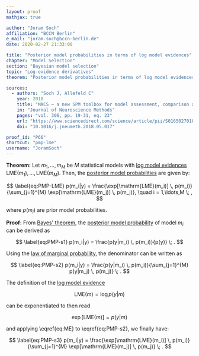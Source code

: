 ```yaml
---
layout: proof
mathjax: true

author: "Joram Soch"
affiliation: "BCCN Berlin"
e_mail: "joram.soch@bccn-berlin.de"
date: 2020-02-27 21:33:00

title: "Posterior model probabilities in terms of log model evidences"
chapter: "Model Selection"
section: "Bayesian model selection"
topic: "Log-evidence derivatives"
theorem: "Posterior model probabilities in terms of log model evidences"

sources:
  - authors: "Soch J, Allefeld C"
    year: 2018
    title: "MACS – a new SPM toolbox for model assessment, comparison and selection"
    in: "Journal of Neuroscience Methods"
    pages: "vol. 306, pp. 19-31, eq. 23"
    url: "https://www.sciencedirect.com/science/article/pii/S0165027018301468"
    doi: "10.1016/j.jneumeth.2018.05.017"

proof_id: "P66"
shortcut: "pmp-lme"
username: "JoramSoch"
---
```



**Theorem:** Let $m_1, \ldots, m_M$ be $M$ statistical models with [log model evidences](/D/lme) $\mathrm{LME}(m_1), \ldots, \mathrm{LME}(m_M)$. Then, the [posterior model probabilities](/D/pmp) are given by:

$$ \label{eq:PMP-LME}
p(m_i|y) = \frac{\exp[\mathrm{LME}(m_i)] \, p(m_i)}{\sum_{j=1}^{M} \exp[\mathrm{LME}(m_j)] \, p(m_j)}, \quad i = 1,\ldots,M \; ,
$$

where $p(m_i)$ are prior model probabilities.


**Proof:** From [Bayes' theorem](/P/bayes-th), the [posterior model probability](/D/pmp) of model $m_i$ can be derived as

$$ \label{eq:PMP-s1}
p(m_i|y) = \frac{p(y|m_i) \, p(m_i)}{p(y)} \; .
$$

Using the [law of marginal probability](/P/prob-lmp), the denominator can be written as

$$ \label{eq:PMP-s2}
p(m_i|y) = \frac{p(y|m_i) \, p(m_i)}{\sum_{j=1}^{M} p(y|m_j) \, p(m_j)} \; .
$$

The definition of the [log model evidence](/D/lme)

$$ \label{eq:LME}
\mathrm{LME}(m) = \log p(y|m)
$$

can be exponentiated to then read

$$ \label{eq:ME}
\exp\left[ \mathrm{LME}(m) \right] = p(y|m)
$$

and applying \eqref{eq:ME} to \eqref{eq:PMP-s2}, we finally have:

$$ \label{eq:PMP-s3}
p(m_i|y) = \frac{\exp[\mathrm{LME}(m_i)] \, p(m_i)}{\sum_{j=1}^{M} \exp[\mathrm{LME}(m_j)] \, p(m_j)} \; .
$$